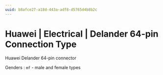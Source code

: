 ```yaml
---
uuid: b8afce27-a18d-443a-adf8-d5765d4b8b2c
---
```

# Huawei | Electrical | Delander 64-pin Connection Type

Huawei Delander 64-pin connector

Genders
: `mf` - male and female types
